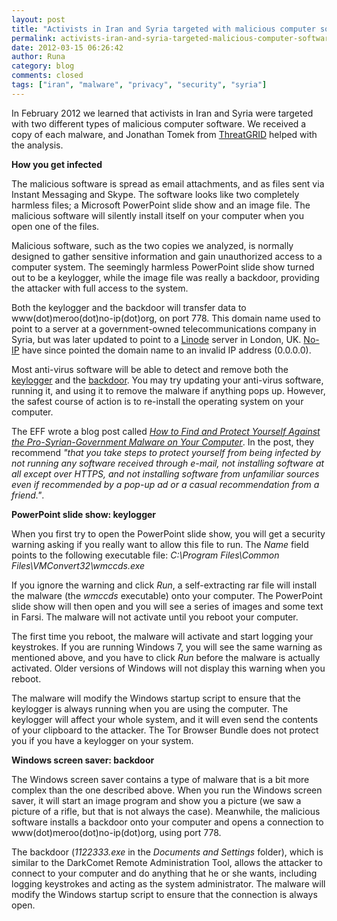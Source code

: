 ```yaml
---
layout: post
title: "Activists in Iran and Syria targeted with malicious computer software"
permalink: activists-iran-and-syria-targeted-malicious-computer-software
date: 2012-03-15 06:26:42
author: Runa
category: blog
comments: closed
tags: ["iran", "malware", "privacy", "security", "syria"]
---
```


In February 2012 we learned that activists in Iran and Syria were targeted with two different types of malicious computer software. We received a copy of each malware, and Jonathan Tomek from [ThreatGRID](http://threatgrid.com/) helped with the analysis.

**How you get infected**

The malicious software is spread as email attachments, and as files sent via Instant Messaging and Skype. The software looks like two completely harmless files; a Microsoft PowerPoint slide show and an image file. The malicious software will silently install itself on your computer when you open one of the files.

Malicious software, such as the two copies we analyzed, is normally designed to gather sensitive information and gain unauthorized access to a computer system. The seemingly harmless PowerPoint slide show turned out to be a keylogger, while the image file was really a backdoor, providing the attacker with full access to the system.

Both the keylogger and the backdoor will transfer data to www(dot)meroo(dot)no-ip(dot)org, on port 778. This domain name used to point to a server at a government-owned telecommunications company in Syria, but was later updated to point to a [Linode](http://www.linode.com/) server in London, UK. [No-IP](http://www.no-ip.com/) have since pointed the domain name to an invalid IP address (0.0.0.0).

Most anti-virus software will be able to detect and remove both the [keylogger](https://www.virustotal.com/file/cef080a347339eb37e7efb33ed458044610946c5af404c5eae06309953111cf5/analysis/) and the [backdoor](https://www.virustotal.com/file/f64434efd243e1a099ed4dee008286caebfcf407b245f72c5ec59222995702f4/analysis/). You may try updating your anti-virus software, running it, and using it to remove the malware if anything pops up. However, the safest course of action is to re-install the operating system on your computer.

The EFF wrote a blog post called *[How to Find and Protect Yourself Against the Pro-Syrian-Government Malware on Your Computer](https://www.eff.org/deeplinks/2012/03/how-find-syrian-government-malware-your-computer-and-remove-it)*. In the post, they recommend *"that you take steps to protect yourself from being infected by not running any software received through e-mail, not installing software at all except over HTTPS, and not installing software from unfamiliar sources even if recommended by a pop-up ad or a casual recommendation from a friend."*.

**PowerPoint slide show: keylogger**

When you first try to open the PowerPoint slide show, you will get a security warning asking if you really want to allow this file to run. The *Name* field points to the following executable file: *C:\\Program Files\\Common Files\\VMConvert32\\wmccds.exe*

If you ignore the warning and click *Run*, a self-extracting rar file will install the malware (the *wmccds* executable) onto your computer. The PowerPoint slide show will then open and you will see a series of images and some text in Farsi. The malware will not activate until you reboot your computer.

The first time you reboot, the malware will activate and start logging your keystrokes. If you are running Windows 7, you will see the same warning as mentioned above, and you have to click *Run* before the malware is actually activated. Older versions of Windows will not display this warning when you reboot.

The malware will modify the Windows startup script to ensure that the keylogger is always running when you are using the computer. The keylogger will affect your whole system, and it will even send the contents of your clipboard to the attacker. The Tor Browser Bundle does not protect you if you have a keylogger on your system.

**Windows screen saver: backdoor**

The Windows screen saver contains a type of malware that is a bit more complex than the one described above. When you run the Windows screen saver, it will start an image program and show you a picture (we saw a picture of a rifle, but that is not always the case). Meanwhile, the malicious software installs a backdoor onto your computer and opens a connection to www(dot)meroo(dot)no-ip(dot)org, using port 778.

The backdoor (*1122333.exe* in the *Documents and Settings* folder), which is similar to the DarkComet Remote Administration Tool, allows the attacker to connect to your computer and do anything that he or she wants, including logging keystrokes and acting as the system administrator. The malware will modify the Windows startup script to ensure that the connection is always open.
